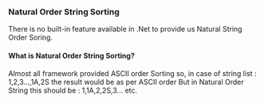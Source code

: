 ### Natural Order String Sorting

There is no built-in feature available in .Net to provide us Natural String Order Soring.

#### What is Natural Order String Sorting?

Almost all framework provided ASCII order Sorting so, in case of string list : 1,2,3...,1A,2S the result would be as per ASCII order
But in Natural Order String this should be : 1,1A,2,2S,3... etc.

